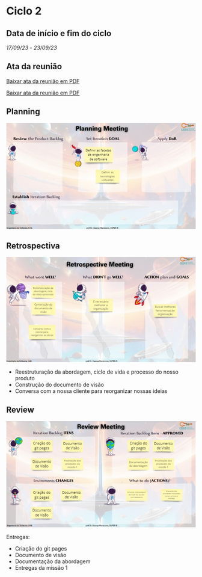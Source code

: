 # Ciclo 2

## Data de início e fim do ciclo

*17/09/23* - *23/09/23*

## Ata da reunião

[Baixar ata da reunião em PDF](../atas/18_09_Ata%20.docx.pdf)

[Baixar ata da reunião em PDF](../atas/20_09_Ata.docx.pdf)

## Planning

![Image title](../assets/sprints/sprint2c.jpg)

## Retrospectiva

![Image title](../assets/sprints/sprint2b.jpg)

- Reestruturação da abordagem, ciclo de vida e processo do nosso produto 
- Construção do documento de visão
- Conversa com a nossa cliente para reorganizar nossas ideias 

## Review

![Image title](../assets/sprints/sprint2a.jpg)

Entregas: 
- Criação do git pages 
- Documento de visão
- Documentação da abordagem 
- Entregas da missão 1

